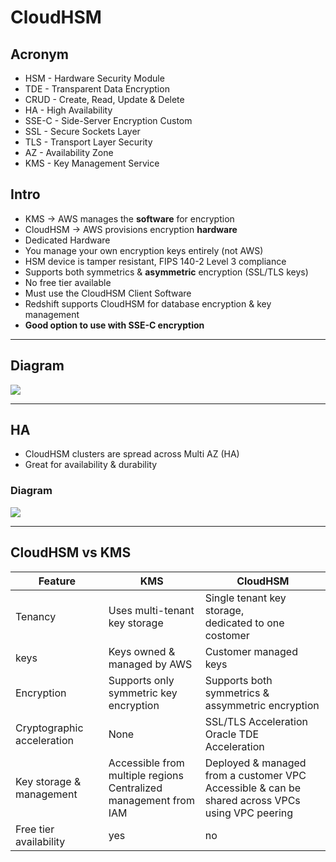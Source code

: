 # CloudHSM

## Acronym
* HSM - Hardware Security Module
* TDE - Transparent Data Encryption
* CRUD - Create, Read, Update & Delete 
* HA - High Availability
* SSE-C - Side-Server Encryption Custom
* SSL - Secure Sockets Layer
* TLS - Transport Layer Security
* AZ - Availability Zone
* KMS - Key Management Service

## Intro
* KMS -> AWS manages the **software** for encryption
* CloudHSM -> AWS provisions encryption **hardware**
* Dedicated Hardware
* You manage your own encryption keys entirely (not AWS)
* HSM device is tamper resistant, FIPS 140-2 Level 3 compliance
* Supports both symmetrics & **asymmetric** encryption (SSL/TLS keys)
* No free tier available
* Must use the CloudHSM Client Software
* Redshift supports CloudHSM for database encryption & key management
* **Good option to use with SSE-C encryption**

---

## Diagram
[<img src="https://i.imgur.com/Ecrcnr5.png">](https://i.imgur.com/Ecrcnr5.png)

---

## HA
* CloudHSM clusters are spread across Multi AZ (HA)
* Great for availability & durability

### Diagram
[<img src="https://i.imgur.com/DThS1Wl.png">](https://i.imgur.com/DThS1Wl.png)

---

## CloudHSM vs KMS
| Feature                    | KMS                                                                 | CloudHSM                                                                                           |
| -------------------------- | ------------------------------------------------------------------- | -------------------------------------------------------------------------------------------------- |
| Tenancy                    | Uses multi-tenant key storage                                       | Single tenant key storage,<br>dedicated to one costomer                                            |
| keys                       | Keys owned & managed by AWS                                         | Customer managed keys                                                                              |
| Encryption                 | Supports only symmetric key<br>encryption                           | Supports both symmetrics &<br>assymmetric encryption                                               |
| Cryptographic acceleration | None                                                                | SSL/TLS Acceleration<br>Oracle TDE Acceleration                                                    |
| Key storage & management   | Accessible from multiple regions<br>Centralized management from IAM | Deployed & managed from a customer VPC<br>Accessible & can be shared across VPCs using VPC peering |
| Free tier availability     | yes                                                                 | no                                                                                                 |
